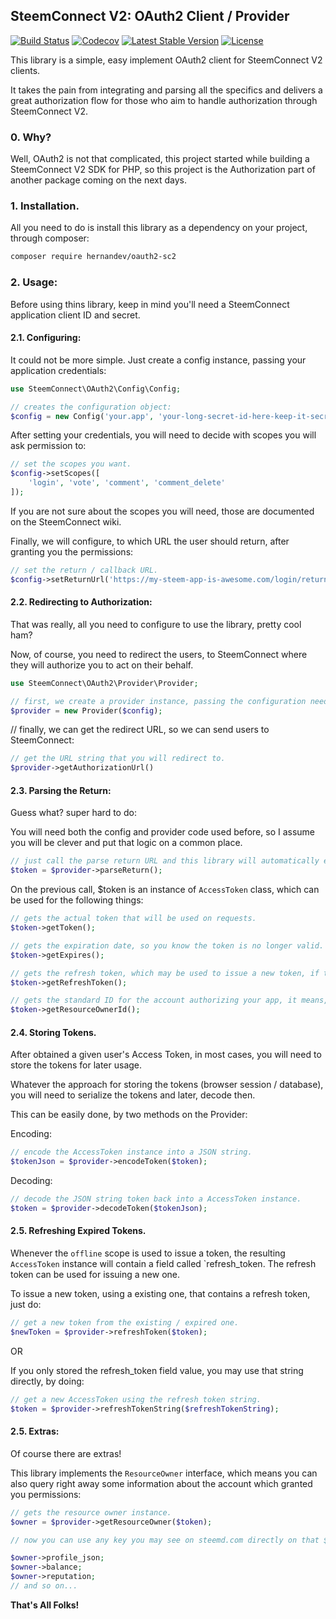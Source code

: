 ## SteemConnect V2: OAuth2 Client / Provider

[![Build Status](https://travis-ci.org/hernandev/oauth2-sc2.svg?branch=master)](https://travis-ci.org/hernandev/oauth2-sc2)
[![Codecov](https://codecov.io/gh/hernandev/oauth2-sc2/branch/master/graph/badge.svg)](https://codecov.io/gh/hernandev/oauth2-sc2)
[![Latest Stable Version](https://poser.pugx.org/hernandev/oauth2-sc2/v/stable)](https://packagist.org/packages/hernandev/oauth2-sc2)
[![License](https://poser.pugx.org/hernandev/oauth2-sc2/license)](https://packagist.org/packages/hernandev/oauth2-sc2)

This library is a simple, easy implement OAuth2 client for SteemConnect V2 clients.

It takes the pain from integrating and parsing all the specifics and delivers a great authorization flow for those who aim to handle authorization through SteemConnect V2.

### 0. Why?

Well, OAuth2 is not that complicated, this project started while building a SteemConnect V2 SDK for PHP, so this project is the Authorization part of another package coming on the next days.

### 1. Installation.

All you need to do is install this library as a dependency on your project, through composer:

```bash
composer require hernandev/oauth2-sc2
```

### 2. Usage:

Before using thins library, keep in mind you'll need a SteemConnect application client ID and secret.

#### 2.1. Configuring:

It could not be more simple. Just create a config instance, passing your application credentials:

```php
use SteemConnect\OAuth2\Config\Config;

// creates the configuration object:
$config = new Config('your.app', 'your-long-secret-id-here-keep-it-secret');

```

After setting your credentials, you will need to decide with scopes you will ask permission to:

```php
// set the scopes you want.
$config->setScopes([
    'login', 'vote', 'comment', 'comment_delete'
]);
```

If you are not sure about the scopes you will need, those are documented on the SteemConnect wiki.

Finally, we will configure, to which URL the user should return, after granting you the permissions:

```php
// set the return / callback URL.
$config->setReturnUrl('https://my-steem-app-is-awesome.com/login/return');
```

#### 2.2. Redirecting to Authorization:

That was really, all you need to configure to use the library, pretty cool ham?

Now, of course, you need to redirect the users, to SteemConnect where they will authorize you to act on their behalf.

```php
use SteemConnect\OAuth2\Provider\Provider;

// first, we create a provider instance, passing the configuration needed:
$provider = new Provider($config);
```

// finally, we can get the redirect URL, so we can send users to SteemConnect:

```php
// get the URL string that you will redirect to.
$provider->getAuthorizationUrl()
```

#### 2.3. Parsing the Return:

Guess what? super hard to do:

You will need both the config and provider code used before, so I assume you will be clever and put that logic on a common place.

```php
// just call the parse return URL and this library will automatically exchange the access code by the actual token: 
$token = $provider->parseReturn();
```

On the previous call, $token is an instance of `AccessToken` class, which can be used for the following things:

```php
// gets the actual token that will be used on requests.
$token->getToken();

// gets the expiration date, so you know the token is no longer valid.
$token->getExpires();

// gets the refresh token, which may be used to issue a new token, if the offline scope was requested.
$token->getRefreshToken();

// gets the standard ID for the account authorizing your app, it means, this field retrieves the account @username
$token->getResourceOwnerId();
```

#### 2.4. Storing Tokens.

After obtained a given user's Access Token, in most cases, you will need to store the tokens for later usage.

Whatever the approach for storing the tokens (browser session / database), you will need to serialize
the tokens and later, decode then.

This can be easily done, by two methods on the Provider:

Encoding:

```php
// encode the AccessToken instance into a JSON string.
$tokenJson = $provider->encodeToken($token);
```

Decoding:

```php
// decode the JSON string token back into a AccessToken instance.
$token = $provider->decodeToken($tokenJson);
```

#### 2.5. Refreshing Expired Tokens.

Whenever the `offline` scope is used to issue a token, the resulting `AccessToken` instance will contain
a field called `refresh_token. The refresh token can be used for issuing a new one.

To issue a new token, using a existing one, that contains a refresh token, just do:

```php
// get a new token from the existing / expired one.
$newToken = $provider->refreshToken($token);
```

OR

If you only stored the refresh_token field value, you may use that string directly, by doing:


```php
// get a new AccessToken using the refresh token string.
$token = $provider->refreshTokenString($refreshTokenString);  
```

#### 2.5. Extras:

Of course there are extras!

This library implements the `ResourceOwner` interface, which means you can also query right away some information about the account which granted you permissions:

```php
// gets the resource owner instance.
$owner = $provider->getResourceOwner($token);

// now you can use any key you may see on steemd.com directly on that $owner object!!!

$owner->profile_json;
$owner->balance;
$owner->reputation;
// and so on...
```

**That's All Folks!**